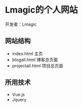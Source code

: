 # Lmagic的个人网站
开发者：Lmagic

## 网站结构
 - index.html 主页
 - blogall.html 博客总页面
 - projectall.html 项目总页面

## 所用技术
 - Vue.js
 - Jquery